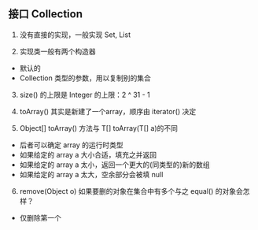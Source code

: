 ## 接口 Collection

1. 没有直接的实现，一般实现 Set, List

2. 实现类一般有两个构造器
- 默认的
- Collection 类型的参数，用以复制别的集合

3. size() 的上限是 Integer 的上限：2 ^ 31 - 1

4. toArray() 其实是新建了一个array，顺序由 iterator() 决定

5. Object[] toArray() 方法与 <T> T[] toArray(T[] a)的不同
- 后者可以确定 array 的运行时类型
- 如果给定的 array a 大小合适，填充之并返回
- 如果给定的 array a 太小，返回一个更大的(同类型的)新的数组
- 如果给定的 array a 太大，空余部分会被填 null

6. remove(Object o) 如果要删的对象在集合中有多个与之 equal() 的对象会怎样？
- 仅删除第一个